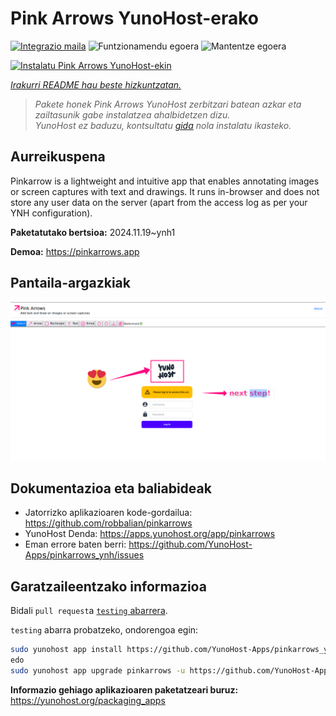 <!--
Ohart ongi: README hau automatikoki sortu da <https://github.com/YunoHost/apps/tree/master/tools/readme_generator>ri esker
EZ editatu eskuz.
-->

# Pink Arrows YunoHost-erako

[![Integrazio maila](https://apps.yunohost.org/badge/integration/pinkarrows)](https://ci-apps.yunohost.org/ci/apps/pinkarrows/)
![Funtzionamendu egoera](https://apps.yunohost.org/badge/state/pinkarrows)
![Mantentze egoera](https://apps.yunohost.org/badge/maintained/pinkarrows)

[![Instalatu Pink Arrows YunoHost-ekin](https://install-app.yunohost.org/install-with-yunohost.svg)](https://install-app.yunohost.org/?app=pinkarrows)

*[Irakurri README hau beste hizkuntzatan.](./ALL_README.md)*

> *Pakete honek Pink Arrows YunoHost zerbitzari batean azkar eta zailtasunik gabe instalatzea ahalbidetzen dizu.*  
> *YunoHost ez baduzu, kontsultatu [gida](https://yunohost.org/install) nola instalatu ikasteko.*

## Aurreikuspena

Pinkarrow is a lightweight and intuitive app that enables annotating images or screen captures with text and drawings. It runs in-browser and does not store any user data on the server (apart from the access log as per your YNH configuration).


**Paketatutako bertsioa:** 2024.11.19~ynh1

**Demoa:** <https://pinkarrows.app>

## Pantaila-argazkiak

![Pink Arrows(r)en pantaila-argazkia](./doc/screenshots/pinkarrows_ynh.png)

## Dokumentazioa eta baliabideak

- Jatorrizko aplikazioaren kode-gordailua: <https://github.com/robbalian/pinkarrows>
- YunoHost Denda: <https://apps.yunohost.org/app/pinkarrows>
- Eman errore baten berri: <https://github.com/YunoHost-Apps/pinkarrows_ynh/issues>

## Garatzaileentzako informazioa

Bidali `pull request`a [`testing` abarrera](https://github.com/YunoHost-Apps/pinkarrows_ynh/tree/testing).

`testing` abarra probatzeko, ondorengoa egin:

```bash
sudo yunohost app install https://github.com/YunoHost-Apps/pinkarrows_ynh/tree/testing --debug
edo
sudo yunohost app upgrade pinkarrows -u https://github.com/YunoHost-Apps/pinkarrows_ynh/tree/testing --debug
```

**Informazio gehiago aplikazioaren paketatzeari buruz:** <https://yunohost.org/packaging_apps>
